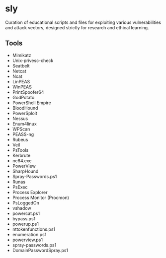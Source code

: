 # sly
Curation of educational scripts and files for exploiting various vulnerabilities and attack vectors, designed strictly for research and ethical learning.

## Tools
- Mimikatz
- Unix-privesc-check
- Seatbelt
- Netcat
- Ncat
- LinPEAS
- WinPEAS
- PrintSpoofer64
- GodPotato
- PowerShell Empire
- BloodHound
- PowerSploit
- Nessus
- Enum4linux
- WPScan
- PEASS-ng
- Rubeus
- Veil
- PsTools
- Kerbrute
- nc64.exe
- PowerView
- SharpHound
- Spray-Passwords.ps1
- Runas
- PsExec
- Process Explorer
- Process Monitor (Procmon)
- PsLoggedOn
- vshadow
- powercat.ps1
- bypass.ps1
- powerup.ps1
- nttokenfunctions.ps1
- enumeration.ps1
- powerview.ps1
- spray-passwords.ps1
- DomainPasswordSpray.ps1
